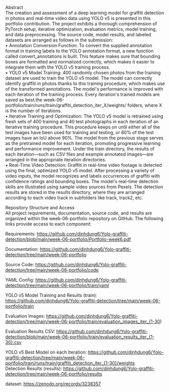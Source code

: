 Abstract  
The creation and assessment of a deep learning model for graffiti detection in photos and real-time video data using YOLO v5 is presented in this portfolio contribution. The project exhibits a thorough comprehension of PyTorch setup, iterative optimization, evaluation metrics, model training, and data preprocessing. The source code, model results, and labeled datasets are arranged as follows in the submission:  
•	Annotation Conversion Function: To convert the supplied annotation format in training labels to the YOLO annotation format, a new function called convert_annotations is built. This feature makes sure that bounding boxes are formatted and normalized correctly, which makes it easier to integrate them with the YOLO v5 training process.  
•	YOLO v5 Model Training: 400 randomly chosen photos from the training dataset are used to train the YOLO v5 model. The model can correctly identify graffiti in photos thanks to this training procedure, which makes use of the transformed annotations. The model's performance is improved with each iteration of the training process. Every iteration's trained models are saved as best.the week-06-portfolio/train/runs/train/graffiti_detection_iter_X/weights/ folders, where X is the number of iterations.   
•	Iterative Training and Optimization: The YOLO v5 model is retrained using fresh sets of 400 training and 40 test photographs in each iteration of an iterative training procedure. This procedure keeps on until either all of the test images have been used for training and testing, or 80% of the test images have an IoU above 90%. The model from the previous stage serves as the pretrained model for each iteration, promoting progressive learning and performance improvement. Under the train directory, the results of each iteration—such as CSV files and example annotated images—are arranged in the appropriate iteration directories.  
•	Real-Time Video Detection: Graffiti in real-time video footage is detected using the final, optimized YOLO v5 model. After processing a variety of video inputs, the model recognizes and labels occurrences of graffiti with confidence ratings and bounding boxes. The model's real-time detection skills are illustrated using sample video sources from Pexels. The detection results are stored in the results directory, where they are arranged according to each video track in subfolders like track, track2, etc.  
  
  
Repository Structure and Access  
All project requirements, documentation, source code, and results are organized within the week-06-portfolio repository on GitHub. The following links provide access to each component:  

Requirements: https://github.com/dinhdung6/Yolo-graffiti-detection/blob/main/week-06-portfolio/Portfolio-week6.pdf   

Documentation: https://github.com/dinhdung6/Yolo-graffiti-detection/tree/main/week-06-portfolio   

Source Code: https://github.com/dinhdung6/Yolo-graffiti-detection/tree/main/week-06-portfolio/code   

YAML Config: https://github.com/dinhdung6/Yolo-graffiti-detection/tree/main/week-06-portfolio/train/yaml   

YOLO v5 Model Training and Results (train): https://github.com/dinhdung6/Yolo-graffiti-detection/tree/main/week-06-portfolio/train   

Evaluation Images: https://github.com/dinhdung6/Yolo-graffiti-detection/tree/main/week-06-portfolio/train/evaluation_images_iter_{1-30)   

Evaluation Results CSV: https://github.com/dinhdung6/Yolo-graffiti-detection/blob/main/week-06-portfolio/train/evaluation_results_iter_{1-30}.csv   

YOLO v5 Best Model on each Iteration: https://github.com/dinhdung6/Yolo-graffiti-detection/tree/main/week-06-portfolio/train/runs/train/graffiti_detection_iter_{1-30}/weights    
Detection Results (results): https://github.com/dinhdung6/Yolo-graffiti-detection/tree/main/week-06-portfolio/results   

dataset: https://zenodo.org/records/3238357  
